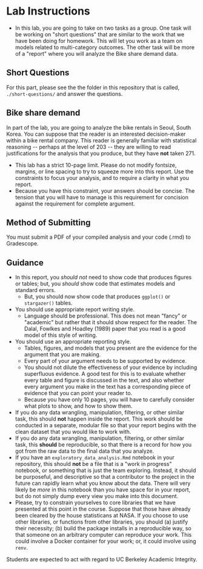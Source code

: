 # Lab Instructions

- In this lab, you are going to take on two tasks as a group. One task will be working on "short questions" that are similar to the work that we have been doing for homework. This will let you work as a team on models related to multi-category outcomes. The other task will be more of a "report" where you will analyze the  Bike share demand data.

## Short Questions  

For this part, please see the the folder in this repository that is called, `./short-questions/` and answer the questions. 

## Bike share demand

In part of the lab, you are going to analyze the bike rentals in Seoul, South Korea. You can suppose that the reader is an interested decision-maker within a bike rental company. This reader is generally familiar with statistical reasoning -- perhaps at the level of 203 -- they are willing to read justifications for the analysis that you produce, but they have **not** taken 271. 
- This lab has a strict 10-page limit. Please do not modify fontsize, margins, or line spacing to try to squeeze more into this report. Use the constraints to focus your analysis, and to require a clarity in what you report. 
- Because you have this constraint, your answers should be concise. The tension that you will have to manage is this requirement for concision against the requirement for complete argument. 

## Method of Submitting 

You must submit a PDF of your compiled analysis and your code (.rmd) to Gradescope.

## Guidance

- In this report, you _should not_ need to show code that produces figures or tables; but, you _should_ show code that estimates models and standard errors. 
  - But, you should now show code that produces `ggplot()` or `stargazer()` tables.
- You should use appropriate report writing style. 
  - Language should be professional. This does not mean "fancy" or "academic" but rather that it should show respect for the reader. The Dalal, Fowlkes and Hoadley (1989) paper that you read is a good model of this style of writing. 
- You should use an appropriate reporting style. 
  - Tables, figures, and models that you present are the evidence for the argument that you are making. 
  - Every part of your argument needs to be supported by evidence. 
  - You should not dilute the effectiveness of your evidence by including superfluous evidence. A good test for this is to evaluate whether every table and figure is discussed in the text, and also whether every argument you make in the text has a corresponding piece of evidence that you can point your reader to. 
  - Because you have only 10 pages, you will have to carefully consider what plots to show, and how to show them. 
- If you do any data wrangling, manipulation, filtering, or other similar task, this should **not** happen inside the report. This work should be conducted in a separate, modular file so that your report begins with the clean dataset that you would like to work with. 
- If you do any data wrangling, manipulation, filtering, or other similar task, this **should** be reproducible, so that there is a record for how you got from the raw data to the final data that you analyze. 
- If you have an `exploratory_data_analysis.Rmd` notebook in your repository, this should **not** be a file that is a "work in progress" notebook, or something that is just the team exploring. Instead, it should be purposeful, and descriptive so that a contributor to the project in the future can rapidly learn what you know about the data. There will very likely be _more_ in this notebook than you have space for in your report, but do not simply dump every view you make into this document. 
- Please, try to constrain yourselves to core libraries that we have presented at this point in the course. Suppose that those have already been cleared by the house statisticans at NASA. If you choose to use other libraries, or functions from other libraries, you should (a) justify their necessity; (b) build the package installs in a reproducible way, so that someone on an arbitrary computer can reproduce your work. This could involve a Docker container for your work; or, it could involve using `renv`. 

Students are expected to act with regard to UC Berkeley Academic Integrity.
